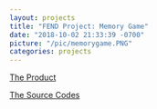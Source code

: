 ```yaml
---
layout: projects
title: "FEND Project: Memory Game"
date: "2018-10-02 21:33:39 -0700"
picture: "/pic/memorygame.PNG"
categories: projects
---
```


[The Product](https://curious-yu.github.io/fend-project-memory-game/)

[The Source Codes](https://github.com/Curious-Yu/fend-project-memory-game)
